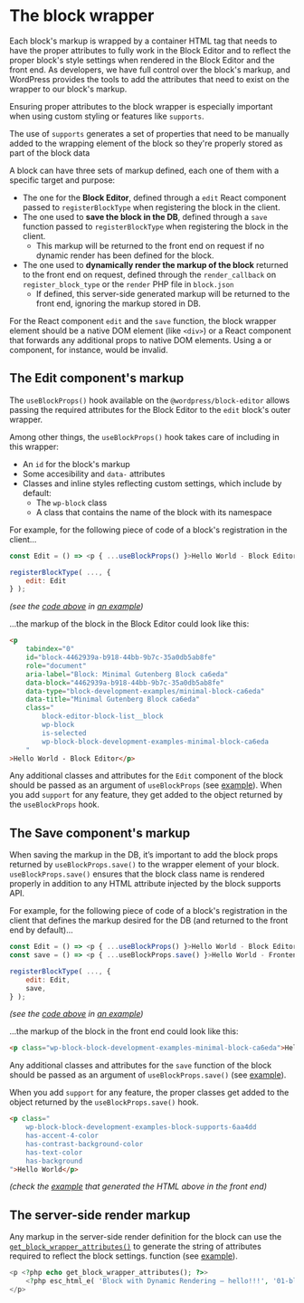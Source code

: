 # The block wrapper

Each block's markup is wrapped by a container HTML tag that needs to have the proper attributes to fully work in the Block Editor and to reflect the proper block's style settings when rendered in the Block Editor and the front end. As developers, we have full control over the block's markup, and WordPress provides the tools to add the attributes that need to exist on the wrapper to our block's markup.

Ensuring proper attributes to the block wrapper is especially important when using custom styling or features like `supports`. 

<div class="callout callout-info">
The use of <code>supports</code> generates a set of properties that need to be manually added to the wrapping element of the block so they're properly stored as part of the block data
</div>

A block can have three sets of markup defined, each one of them with a specific target and purpose:

- The one for the **Block Editor**, defined through a `edit` React component passed to `registerBlockType` when registering the block in the client. 
- The one used to **save the block in the DB**, defined through a `save` function passed to `registerBlockType` when registering the block in the client. 
    - This markup will be returned to the front end on request if no dynamic render has been defined for the block.
- The one used to **dynamically render the markup of the block** returned to the front end on request, defined through the `render_callback` on `register_block_type` or the `render` PHP file in `block.json`
    - If defined, this server-side generated markup will be returned to the front end, ignoring the markup stored in DB.

For the React component `edit` and the `save` function, the block wrapper element should be a native DOM element (like `<div>`) or a React component that forwards any additional props to native DOM elements. Using a <Fragment> or <ServerSideRender> component, for instance, would be invalid.


## The Edit component's markup

The `useBlockProps()` hook available on the `@wordpress/block-editor` allows passing the required attributes for the Block Editor to the `edit` block's outer wrapper. 

Among other things, the `useBlockProps()` hook takes care of including in this wrapper:
- An `id` for the block's markup 
- Some accesibility and `data-` attributes
- Classes and inline styles reflecting custom settings, which include by default:
    - The `wp-block` class 
    - A class that contains the name of the block with its namespace

For example, for the following piece of code of a block's registration in the client...

```js
const Edit = () => <p { ...useBlockProps() }>Hello World - Block Editor</p>;

registerBlockType( ..., {
	edit: Edit
} );
```
_(see the [code above](https://github.com/WordPress/block-development-examples/blob/trunk/plugins/minimal-block-ca6eda/src/index.js) in [an example](https://github.com/WordPress/block-development-examples/tree/trunk/plugins/minimal-block-ca6eda))_

...the markup of the block in the Block Editor could look like this:
```html
<p 
    tabindex="0" 
    id="block-4462939a-b918-44bb-9b7c-35a0db5ab8fe" 
    role="document" 
    aria-label="Block: Minimal Gutenberg Block ca6eda" 
    data-block="4462939a-b918-44bb-9b7c-35a0db5ab8fe" 
    data-type="block-development-examples/minimal-block-ca6eda" 
    data-title="Minimal Gutenberg Block ca6eda" 
    class="
        block-editor-block-list__block 
        wp-block 
        is-selected 
        wp-block-block-development-examples-minimal-block-ca6eda
    "
>Hello World - Block Editor</p>
```

Any additional classes and attributes for the `Edit` component of the block should be passed as an argument of `useBlockProps` (see [example](https://github.com/WordPress/block-development-examples/blob/trunk/plugins/stylesheets-79a4c3/src/edit.js)). When you add `support` for any feature, they get added to the object returned by the `useBlockProps` hook.


## The Save component's markup

When saving the markup in the DB, it’s important to add the block props returned by `useBlockProps.save()` to the wrapper element of your block. `useBlockProps.save()` ensures that the block class name is rendered properly in addition to any HTML attribute injected by the block supports API.

For example, for the following piece of code of a block's registration in the client that defines the markup desired for the DB (and returned to the front end by default)...

```js
const Edit = () => <p { ...useBlockProps() }>Hello World - Block Editor</p>;
const save = () => <p { ...useBlockProps.save() }>Hello World - Frontend</p>;

registerBlockType( ..., {
	edit: Edit,
	save,
} );
```

_(see the [code above](https://github.com/WordPress/block-development-examples/blob/trunk/plugins/minimal-block-ca6eda/src/index.js) in [an example](https://github.com/WordPress/block-development-examples/tree/trunk/plugins/minimal-block-ca6eda))_


...the markup of the block in the front end could look like this:
```html
<p class="wp-block-block-development-examples-minimal-block-ca6eda">Hello World – Frontend</p>
```

Any additional classes and attributes for the `save` function of the block should be passed as an argument of `useBlockProps.save()` (see [example](https://github.com/WordPress/block-development-examples/blob/trunk/plugins/stylesheets-79a4c3/src/save.js)). 

When you add `support` for any feature, the proper classes get added to the object returned by the `useBlockProps.save()` hook.

```html
<p class="
    wp-block-block-development-examples-block-supports-6aa4dd 
    has-accent-4-color 
    has-contrast-background-color 
    has-text-color 
    has-background
">Hello World</p>
```

_(check the [example](https://github.com/WordPress/block-development-examples/tree/trunk/plugins/block-supports-6aa4dd) that generated the HTML above in the front end)_

## The server-side render markup

Any markup in the server-side render definition for the block can use the [`get_block_wrapper_attributes()`](https://developer.wordpress.org/reference/functions/get_block_wrapper_attributes/) to generate the string of attributes required to reflect the block settings. function (see [example](https://github.com/WordPress/block-development-examples/blob/trunk/plugins/copyright-date-block-09aac3/src/render.php#L31)). 

```php
<p <?php echo get_block_wrapper_attributes(); ?>>
	<?php esc_html_e( 'Block with Dynamic Rendering – hello!!!', '01-block-dynamic' ); ?>
</p>
```